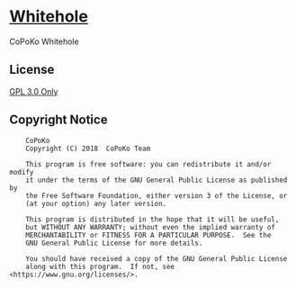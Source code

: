# [Whitehole](https://github.com/CoPoKo/Whitehole)

CoPoKo Whitehole


## License

[GPL 3.0 Only](https://github.com/CoPoKo/Whitehole/blob/main/LICENSE)

## Copyright Notice

```
    CoPoKo
    Copyright (C) 2018  CoPoKo Team

    This program is free software: you can redistribute it and/or modify
    it under the terms of the GNU General Public License as published by
    the Free Software Foundation, either version 3 of the License, or
    (at your option) any later version.

    This program is distributed in the hope that it will be useful,
    but WITHOUT ANY WARRANTY; without even the implied warranty of
    MERCHANTABILITY or FITNESS FOR A PARTICULAR PURPOSE.  See the
    GNU General Public License for more details.

    You should have received a copy of the GNU General Public License
    along with this program.  If not, see <https://www.gnu.org/licenses/>.
```